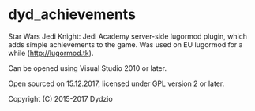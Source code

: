 # dyd_achievements

Star Wars Jedi Knight: Jedi Academy server-side lugormod plugin, which adds simple achievements to the game. Was used on EU lugormod for a while (http://lugormod.tk).

Can be opened using Visual Studio 2010 or later.

Open sourced on 15.12.2017, licensed under GPL version 2 or later.

Copyright (C) 2015-2017 Dydzio
